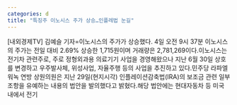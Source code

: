```yaml
---
categories: d
title: "특징주 이노시스 주가 상승…인플레법 눈길"
---
```

[내외경제TV] 김예슬 기자=이노시스의 주가가 상승했다. 4일 오전 9시 37분 이노시스의 주가는 전일 대비 2.69% 상승한 1,715원이며 거래량은 2,781,269이다.이노시스는 전기차 관련주로, 주로 정형외과용 의료기기 사업을 경영해왔으나 지난 6월 30일 상호를 변경하고 우주발사체, 위성사업, 자율주행 등의 사업을 추진하고 있다.민주당 라파엘 워녹 연방 상원의원은 지난 29일(현지시각) 인플레이션감축법(IRA)의 보조금 관련 일부 조항을 유예하는 내용의 법안을 발의했다고 밝혔다.해당 법안에는 현대자동차 등 미국 내에서 전기